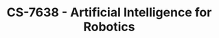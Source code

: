 ---
layout: course
title: CS-7638 - Artificial Intelligence for Robotics
aliases: AI4R,  RAIT
course_id: CS-7638
permalink: /CS-7638/
avg_difficulty: 3.00
avg_rating: 3.90
avg_workload: 12.64
---